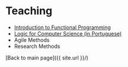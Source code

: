# Teaching

- [Introduction to Functional Programming](https://github.com/adolfont/caes005-introduction-to-functional-programming)
- [Logic for Computer Science (in Portuguese)](https://logicaparacomputacao.github.io/)
- Agile Methods
- Research Methods



[Back to main page]({{ site.url }}/)
